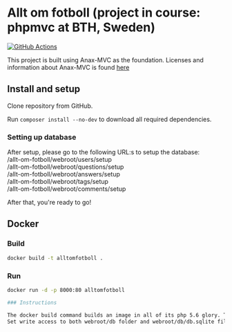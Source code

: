 # Allt om fotboll (project in course: phpmvc at BTH, Sweden)

[![GitHub Actions](https://github.com/thulin82/Allt-Om-Fotboll/actions/workflows/github-actions.yml/badge.svg)](https://github.com/thulin82/Allt-Om-Fotboll/actions/workflows/github-actions.yml)

This project is built using Anax-MVC as the foundation.
Licenses and information about Anax-MVC is found [here](https://github.com/mosbth/Anax-MVC)

## Install and setup

Clone repository from GitHub.

Run `composer install --no-dev` to download all required dependencies.

### Setting up database

After setup, please go to the following URL:s to setup the database:  
/allt-om-fotboll/webroot/users/setup  
/allt-om-fotboll/webroot/questions/setup  
/allt-om-fotboll/webroot/answers/setup  
/allt-om-fotboll/webroot/tags/setup  
/allt-om-fotboll/webroot/comments/setup

After that, you're ready to go!

## Docker

### Build

```bash
docker build -t alltomfotboll .
```

### Run

```bash
docker run -d -p 8000:80 alltomfotboll

### Instructions

The docker build command builds an image in all of its php 5.6 glory. This was the main version when this application originally was written.
Set write access to both webroot/db folder and webroot/db/db.sqlite file for the databse stuff to work. And visit the routes above for seeding the data.
